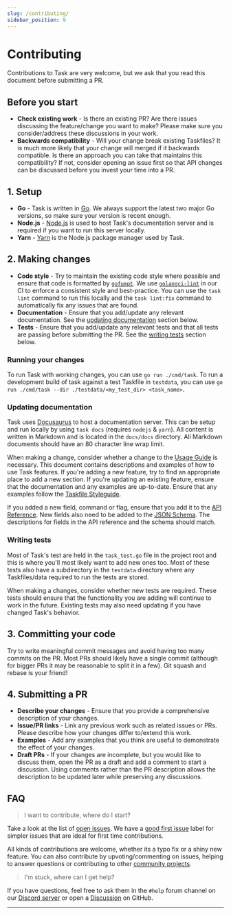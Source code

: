 ```yaml
---
slug: /contributing/
sidebar_position: 9
---
```


# Contributing

Contributions to Task are very welcome, but we ask that you read this document
before submitting a PR.

## Before you start

- **Check existing work** - Is there an existing PR? Are there issues discussing
  the feature/change you want to make? Please make sure you consider/address
  these discussions in your work.
- **Backwards compatibility** - Will your change break existing Taskfiles? It is
  much more likely that your change will merged if it backwards compatible. Is
  there an approach you can take that maintains this compatibility? If not,
  consider opening an issue first so that API changes can be discussed before
  you invest your time into a PR.

## 1. Setup

- **Go** - Task is written in [Go][go]. We always support the latest two major
  Go versions, so make sure your version is recent enough.
- **Node.js** - [Node.js][nodejs] is used to host Task's documentation server
  and is required if you want to run this server locally.
- **Yarn** - [Yarn][yarn] is the Node.js package manager used by Task.

## 2. Making changes

- **Code style** - Try to maintain the existing code style where possible and
  ensure that code is formatted by
  [`gofumpt`](https://github.com/mvdan/gofumpt). We use
  [`golangci-lint`](https://golangci-lint.run/) in our CI to enforce a
  consistent style and best-practice. You can use the `task lint` command to run
  this locally and the `task lint:fix` command to automatically fix any issues
  that are found.
- **Documentation** - Ensure that you add/update any relevant documentation. See
  the [updating documentation](#updating-documentation) section below.
- **Tests** - Ensure that you add/update any relevant tests and that all tests
  are passing before submitting the PR. See the [writing tests](#writing-tests)
  section below.

### Running your changes

To run Task with working changes, you can use `go run ./cmd/task`. To run a
development build of task against a test Taskfile in `testdata`, you can use
`go run ./cmd/task --dir ./testdata/<my_test_dir> <task_name>`.

### Updating documentation

Task uses [Docusaurus][docusaurus] to host a documentation server. This can be
setup and run locally by using `task docs` (requires `nodejs` & `yarn`). All
content is written in Markdown and is located in the `docs/docs` directory. All
Markdown documents should have an 80 character line wrap limit.

When making a change, consider whether a change to the [Usage Guide](./usage.md)
is necessary. This document contains descriptions and examples of how to use
Task features. If you're adding a new feature, try to find an appropriate place
to add a new section. If you're updating an existing feature, ensure that the
documentation and any examples are up-to-date. Ensure that any examples follow
the [Taskfile Styleguide](./styleguide.md).

If you added a new field, command or flag, ensure that you add it to the
[API Reference](./api_reference.md). New fields also need to be added to the
[JSON Schema][json-schema]. The descriptions for fields in the API reference and
the schema should match.

### Writing tests

Most of Task's test are held in the `task_test.go` file in the project root and
this is where you'll most likely want to add new ones too. Most of these tests
also have a subdirectory in the `testdata` directory where any Taskfiles/data
required to run the tests are stored.

When making a changes, consider whether new tests are required. These tests
should ensure that the functionality you are adding will continue to work in the
future. Existing tests may also need updating if you have changed Task's
behavior.

## 3. Committing your code

Try to write meaningful commit messages and avoid having too many commits on the
PR. Most PRs should likely have a single commit (although for bigger PRs it may
be reasonable to split it in a few). Git squash and rebase is your friend!

## 4. Submitting a PR

- **Describe your changes** - Ensure that you provide a comprehensive
  description of your changes.
- **Issue/PR links** - Link any previous work such as related issues or PRs.
  Please describe how your changes differ to/extend this work.
- **Examples** - Add any examples that you think are useful to demonstrate the
  effect of your changes.
- **Draft PRs** - If your changes are incomplete, but you would like to discuss
  them, open the PR as a draft and add a comment to start a discussion. Using
  comments rather than the PR description allows the description to be updated
  later while preserving any discussions.

## FAQ

> I want to contribute, where do I start?

Take a look at the list of [open issues][open-issues]. We have a [good first
issue][good-first-issue] label for simpler issues that are ideal for first time
contributions.

All kinds of contributions are welcome, whether its a typo fix or a shiny new
feature. You can also contribute by upvoting/commenting on issues, helping to
answer questions or contributing to other [community projects](./community.md).

> I'm stuck, where can I get help?

If you have questions, feel free to ask them in the `#help` forum channel on our
[Discord server][discord-server] or open a [Discussion][discussion] on GitHub.

---

<!-- prettier-ignore-start -->
[go]: https://go.dev
[nodejs]: https://nodejs.org/en/
[yarn]: https://yarnpkg.com/
[docusaurus]: https://docusaurus.io
[json-schema]: https://github.com/go-task/task/blob/main/docs/static/schema.json
[open-issues]: https://github.com/go-task/task/issues
[good-first-issue]: https://github.com/go-task/task/issues?q=is%3Aissue+is%3Aopen+label%3A%22good+first+issue%22
[discord-server]: https://discord.gg/6TY36E39UK
[discussion]: https://github.com/go-task/task/discussions
<!-- prettier-ignore-end -->
